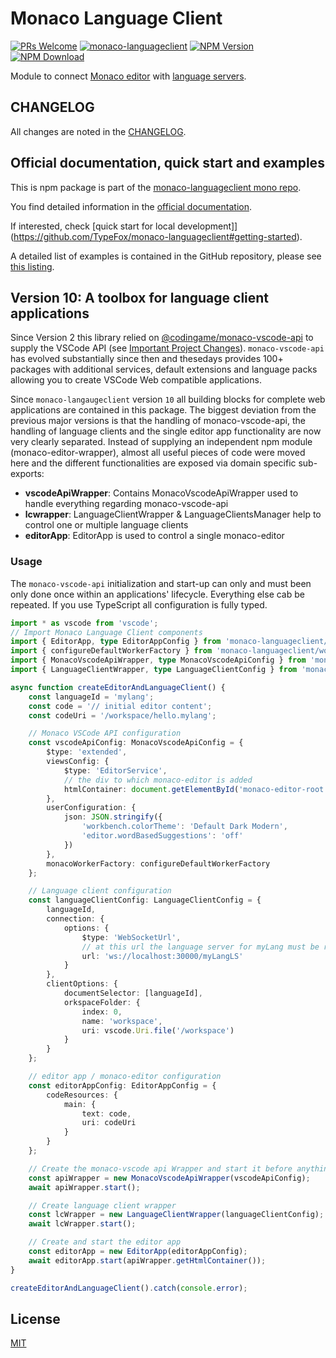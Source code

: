 # Monaco Language Client

[![PRs Welcome](https://img.shields.io/badge/PRs-welcome-brightgreen.svg?longCache=true)](https://github.com/TypeFox/monaco-languageclient/labels/help%20wanted)
[![monaco-languageclient](https://github.com/TypeFox/monaco-languageclient/actions/workflows/actions.yml/badge.svg)](https://github.com/TypeFox/monaco-languageclient/actions/workflows/actions.yml)
[![NPM Version](https://img.shields.io/npm/v/monaco-languageclient.svg)](https://www.npmjs.com/package/monaco-languageclient)
[![NPM Download](https://img.shields.io/npm/dt/monaco-languageclient.svg)](https://www.npmjs.com/package/monaco-languageclient)

Module to connect [Monaco editor](https://microsoft.github.io/monaco-editor/) with [language servers](https://microsoft.github.io/language-server-protocol/).

## CHANGELOG

All changes are noted in the [CHANGELOG](https://github.com/TypeFox/monaco-languageclient/blob/main/packages/client/CHANGELOG.md).

## Official documentation, quick start and examples

This is npm package is part of the [monaco-languageclient mono repo](https://github.com/TypeFox/monaco-languageclient).

You find detailed information in the [official documentation](https://github.com/TypeFox/monaco-languageclient/blob/main/docs/index.md).

If interested, check [quick start for local development]](<https://github.com/TypeFox/monaco-languageclient#getting-started>).

A detailed list of examples is contained in the GitHub repository, please see [this listing](<https://github.com/TypeFox/monaco-languageclient#examples-overview>).

## Version 10: A toolbox for language client applications

Since Version 2 this library relied on [@codingame/monaco-vscode-api](https://github.com/CodinGame/monaco-vscode-api) to supply the VSCode API (see [Important Project Changes](https://github.com/TypeFox/monaco-languageclient/blob/main/docs/versions-and-history.md#important-project-changes)). `monaco-vscode-api` has evolved substantially since then and thesedays provides 100+ packages with additional services, default extensions and language packs allowing you to create VSCode Web compatible applications.

Since `monaco-langaugeclient` version `10` all building blocks for complete web applications are contained in this package. The biggest deviation from the previous major versions is that the handling of monaco-vscode-api, the handling of language clients and the single editor app functionality are now very clearly separated. Instead of supplying an independent npm module (monaco-editor-wrapper), almost all useful pieces of code were moved here and the different functionalities are exposed via domain specific sub-exports:

- **vscodeApiWrapper**: Contains MonacoVscodeApiWrapper used to handle everything regarding monaco-vscode-api
- **lcwrapper**: LanguageClientWrapper & LanguageClientsManager help to control one or multiple language clients
- **editorApp**: EditorApp is used to control a single monaco-editor

### Usage

The `monaco-vscode-api` initialization and start-up can only and must been only done once within an applications' lifecycle. Everything else cab be repeated. If you use TypeScript all configuration is fully typed.

```typescript
import * as vscode from 'vscode';
// Import Monaco Language Client components
import { EditorApp, type EditorAppConfig } from 'monaco-languageclient/editorApp';
import { configureDefaultWorkerFactory } from 'monaco-languageclient/workerFactory';
import { MonacoVscodeApiWrapper, type MonacoVscodeApiConfig } from 'monaco-languageclient/vscodeApiWrapper';
import { LanguageClientWrapper, type LanguageClientConfig } from 'monaco-languageclient/lcwrapper';

async function createEditorAndLanguageClient() {
    const languageId = 'mylang';
    const code = '// initial editor content';
    const codeUri = '/workspace/hello.mylang';

    // Monaco VSCode API configuration
    const vscodeApiConfig: MonacoVscodeApiConfig = {
        $type: 'extended',
        viewsConfig: {
            $type: 'EditorService',
            // the div to which monaco-editor is added
            htmlContainer: document.getElementById('monaco-editor-root')!
        },
        userConfiguration: {
            json: JSON.stringify({
                'workbench.colorTheme': 'Default Dark Modern',
                'editor.wordBasedSuggestions': 'off'
            })
        },
        monacoWorkerFactory: configureDefaultWorkerFactory
    };

    // Language client configuration
    const languageClientConfig: LanguageClientConfig = {
        languageId,
        connection: {
            options: {
                $type: 'WebSocketUrl',
                // at this url the language server for myLang must be reachable
                url: 'ws://localhost:30000/myLangLS'
            }
        },
        clientOptions: {
            documentSelector: [languageId],
            orkspaceFolder: {
                index: 0,
                name: 'workspace',
                uri: vscode.Uri.file('/workspace')
            }
        }
    };

    // editor app / monaco-editor configuration
    const editorAppConfig: EditorAppConfig = {
        codeResources: {
            main: {
                text: code,
                uri: codeUri
            }
        }
    };

    // Create the monaco-vscode api Wrapper and start it before anything else
    const apiWrapper = new MonacoVscodeApiWrapper(vscodeApiConfig);
    await apiWrapper.start();

    // Create language client wrapper
    const lcWrapper = new LanguageClientWrapper(languageClientConfig);
    await lcWrapper.start();

    // Create and start the editor app
    const editorApp = new EditorApp(editorAppConfig);
    await editorApp.start(apiWrapper.getHtmlContainer());
}

createEditorAndLanguageClient().catch(console.error);
```

## License

[MIT](https://github.com/TypeFox/monaco-languageclient/blob/main/packages/client/LICENSE)

